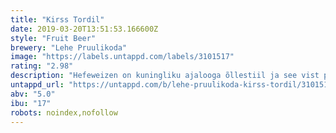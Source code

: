 ```yaml
---
title: "Kirss Tordil"
date: 2019-03-20T13:51:53.166600Z
style: "Fruit Beer"
brewery: "Lehe Pruulikoda"
image: "https://labels.untappd.com/labels/3101517"
rating: "2.98"
description: "Hefeweizen on kuningliku ajalooga õllestiil ja see vist pelutabki stiilidega katsetajad eemale. Sellest on natuke kahju, sest tegemist on väga erilise ja põneva õllega. Meie otsustasime selle uhke õlle segada seljatäie Morello kirssidega. Tulemuseks on sügavpunane ja pisut hägune õlu kus saavad kokku ajaline ja ajatu, et üksteis täiendades päris uusi ja põnevaid elamusi luua."
untappd_url: "https://untappd.com/b/lehe-pruulikoda-kirss-tordil/3101517"
abv: "5.0"
ibu: "17"
robots: noindex,nofollow
---
```

